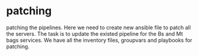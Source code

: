 # patching
patching the pipelines. Here we need to create new ansible file to patch all the servers.
The task is to update the existed pipeline for the Bs and Mt bags services.
We have all the inventory files, groupvars and playbooks for patching.

